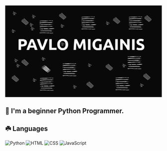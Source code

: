 [![Header](https://github.com/pashtetx/pashtetx/blob/main/assets/header.png)](https://discord.gg/d2stsGWU)


## 🌿 I'm a beginner Python Programmer.


## ☘️ Languages 

![Python](https://img.shields.io/badge/-Python-090909?style=for-the-badge&logo=python&logoColor=ffbf00)
![HTML](https://img.shields.io/badge/-Python-090909?style=for-the-badge&logo=html&logoColor=ffbf00)
![CSS](https://img.shields.io/badge/-Python-090909?style=for-the-badge&logo=css&logoColor=ffbf00)
![JavaScript](https://img.shields.io/badge/-Python-090909?style=for-the-badge&logo=javascript&logoColor=ffbf00)
